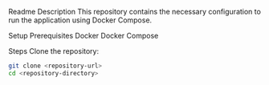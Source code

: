 Readme
Description
This repository contains the necessary configuration to run the application using Docker Compose.

Setup
Prerequisites
Docker
Docker Compose

Steps
Clone the repository:

```bash
git clone <repository-url>
cd <repository-directory>
